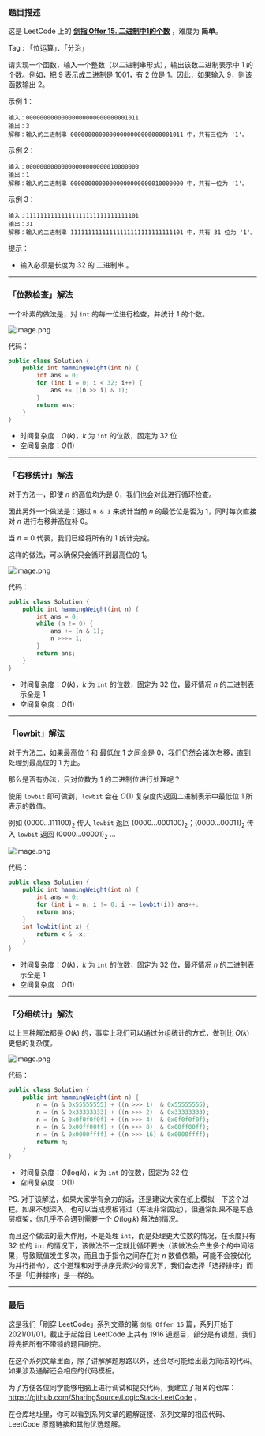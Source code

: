 ### 题目描述

这是 LeetCode 上的 **[剑指 Offer 15. 二进制中1的个数](https://leetcode-cn.com/problems/er-jin-zhi-zhong-1de-ge-shu-lcof/solution/gong-shui-san-xie-yi-ti-si-jie-wei-shu-j-g9w6/)** ，难度为 **简单**。

Tag : 「位运算」、「分治」

请实现一个函数，输入一个整数（以二进制串形式），输出该数二进制表示中 1 的个数。例如，把 9 表示成二进制是 1001，有 2 位是 1。因此，如果输入 9，则该函数输出 2。

示例 1：
```
输入：00000000000000000000000000001011
输出：3
解释：输入的二进制串 00000000000000000000000000001011 中，共有三位为 '1'。
```
示例 2：
```
输入：00000000000000000000000010000000
输出：1
解释：输入的二进制串 00000000000000000000000010000000 中，共有一位为 '1'。
```
示例 3：
```
输入：11111111111111111111111111111101
输出：31
解释：输入的二进制串 11111111111111111111111111111101 中，共有 31 位为 '1'。
```

提示：
* 输入必须是长度为 32 的 二进制串 。

---

### 「位数检查」解法

一个朴素的做法是，对 `int` 的每一位进行检查，并统计 $1$ 的个数。

![image.png](https://pic.leetcode-cn.com/1616375441-WGCssd-image.png)

代码：
```java
public class Solution {
    public int hammingWeight(int n) {
        int ans = 0;
        for (int i = 0; i < 32; i++) {
            ans += ((n >> i) & 1);
        }
        return ans;
    }
}
```
* 时间复杂度：$O(k)$，$k$ 为 `int` 的位数，固定为 $32$ 位
* 空间复杂度：$O(1)$

***

### 「右移统计」解法

对于方法一，即使 $n$ 的高位均为是 $0$，我们也会对此进行循环检查。

因此另外一个做法是：通过 `n & 1` 来统计当前 $n$ 的最低位是否为 $1$，同时每次直接对 $n$ 进行右移并高位补 0。

当 $n = 0$ 代表，我们已经将所有的 $1$ 统计完成。

这样的做法，可以确保只会循环到最高位的 $1$。

![image.png](https://pic.leetcode-cn.com/1616375636-fXCFNF-image.png)

代码：
```java
public class Solution {
    public int hammingWeight(int n) {
        int ans = 0;
        while (n != 0) {
            ans += (n & 1);
            n >>>= 1;
        }
        return ans;
    }
}
```
* 时间复杂度：$O(k)$，$k$ 为 `int` 的位数，固定为 $32$ 位，最坏情况 $n$ 的二进制表示全是 $1$
* 空间复杂度：$O(1)$

---

### 「lowbit」解法

对于方法二，如果最高位 $1$ 和 最低位 $1$ 之间全是 $0$，我们仍然会诸次右移，直到处理到最高位的 $1$ 为止。

那么是否有办法，只对位数为 $1$ 的二进制位进行处理呢？

使用 `lowbit` 即可做到，`lowbit` 会在 $O(1)$ 复杂度内返回二进制表示中最低位 $1$ 所表示的数值。

例如 $(0000...111100)_2$ 传入 `lowbit` 返回 $(0000...000100)_2$；$(0000...00011)_2$ 传入 `lowbit` 返回 $(0000...00001)_2$ ...

![image.png](https://pic.leetcode-cn.com/1616375636-fXCFNF-image.png)

代码：
```java
public class Solution {
    public int hammingWeight(int n) {
        int ans = 0;
        for (int i = n; i != 0; i -= lowbit(i)) ans++;
        return ans;
    }
    int lowbit(int x) {
        return x & -x;
    }
}
```
* 时间复杂度：$O(k)$，$k$ 为 `int` 的位数，固定为 $32$ 位，最坏情况 $n$ 的二进制表示全是 $1$
* 空间复杂度：$O(1)$

---

### 「分组统计」解法

以上三种解法都是 $O(k)$ 的，事实上我们可以通过分组统计的方式，做到比 $O(k)$ 更低的复杂度。

![image.png](https://pic.leetcode-cn.com/1616378128-yBWadF-image.png)

代码：
```java
public class Solution {
    public int hammingWeight(int n) {
        n = (n & 0x55555555) + ((n >>> 1)  & 0x55555555);
        n = (n & 0x33333333) + ((n >>> 2)  & 0x33333333);
        n = (n & 0x0f0f0f0f) + ((n >>> 4)  & 0x0f0f0f0f);
        n = (n & 0x00ff00ff) + ((n >>> 8)  & 0x00ff00ff);
        n = (n & 0x0000ffff) + ((n >>> 16) & 0x0000ffff);
        return n;
    }
}
```
* 时间复杂度：$O(\log{k})$，$k$ 为 `int` 的位数，固定为 $32$ 位
* 空间复杂度：$O(1)$


PS. 对于该解法，如果大家学有余力的话，还是建议大家在纸上模拟一下这个过程。如果不想深入，也可以当成模板背过（写法非常固定），但通常如果不是写底层框架，你几乎不会遇到需要一个 $O(\log{k})$ 解法的情况。

而且这个做法的最大作用，不是处理 `int`，而是处理更大位数的情况，在长度只有 $32$ 位的 `int` 的情况下，该做法不一定就比循环要快（该做法会产生多个的中间结果，导致赋值发生多次，而且由于指令之间存在对 $n$ 数值依赖，可能不会被优化为并行指令），这个道理和对于排序元素少的情况下，我们会选择「选择排序」而不是「归并排序」是一样的。

---

### 最后

这是我们「刷穿 LeetCode」系列文章的第 `剑指 Offer 15` 篇，系列开始于 2021/01/01，截止于起始日 LeetCode 上共有 1916 道题目，部分是有锁题，我们将先把所有不带锁的题目刷完。

在这个系列文章里面，除了讲解解题思路以外，还会尽可能给出最为简洁的代码。如果涉及通解还会相应的代码模板。

为了方便各位同学能够电脑上进行调试和提交代码，我建立了相关的仓库：https://github.com/SharingSource/LogicStack-LeetCode 。

在仓库地址里，你可以看到系列文章的题解链接、系列文章的相应代码、LeetCode 原题链接和其他优选题解。

